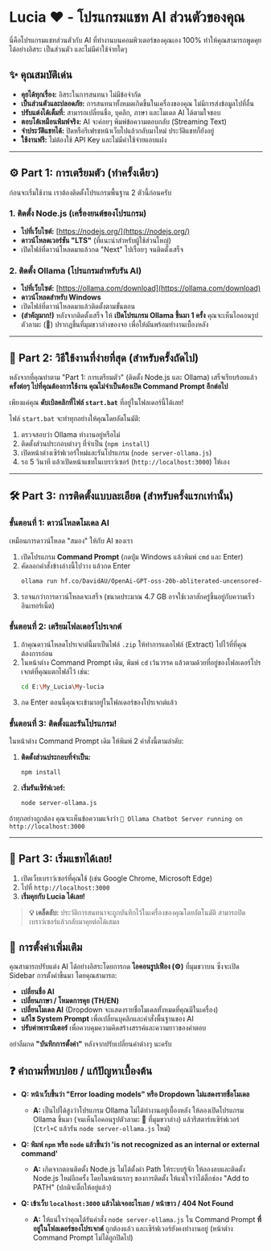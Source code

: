 # Lucia ❤️ - โปรแกรมแชท AI ส่วนตัวของคุณ

นี่คือโปรแกรมแชทส่วนตัวกับ AI ที่ทำงานบนคอมพิวเตอร์ของคุณเอง 100% ทำให้คุณสามารถพูดคุยได้อย่างอิสระ เป็นส่วนตัว และไม่มีค่าใช้จ่ายใดๆ

## ✨ คุณสมบัติเด่น

- **คุยได้ทุกเรื่อง:** อิสระในการสนทนา ไม่มีข้อจำกัด
- **เป็นส่วนตัวและปลอดภัย:** การสนทนาทั้งหมดเกิดขึ้นในเครื่องของคุณ ไม่มีการส่งข้อมูลไปที่อื่น
- **ปรับแต่งได้เต็มที่:** สามารถเปลี่ยนชื่อ, บุคลิก, ภาษา และโมเดล AI ได้ตามใจชอบ
- **ตอบโต้เหมือนพิมพ์จริง:** AI จะค่อยๆ พิมพ์ข้อความตอบกลับ (Streaming Text)
- **จำประวัติแชทได้:** ปิดหรือรีเฟรชหน้าเว็บไปแล้วกลับมาใหม่ ประวัติแชทก็ยังอยู่
- **ใช้งานฟรี:** ไม่ต้องใช้ API Key และไม่มีค่าใช้จ่ายแอบแฝง

---

## ⚙️ Part 1: การเตรียมตัว (ทำครั้งเดียว)

ก่อนจะเริ่มใช้งาน เราต้องติดตั้งโปรแกรมพื้นฐาน 2 ตัวนี้ก่อนครับ

### 1. ติดตั้ง Node.js (เครื่องยนต์ของโปรแกรม)

- **ไปที่เว็บไซต์:** [https://nodejs.org/](https://nodejs.org/)
- **ดาวน์โหลดเวอร์ชัน "LTS"** (ที่แนะนำสำหรับผู้ใช้ส่วนใหญ่)
- เปิดไฟล์ที่ดาวน์โหลดมาแล้วกด "Next" ไปเรื่อยๆ จนติดตั้งเสร็จ

### 2. ติดตั้ง Ollama (โปรแกรมสำหรับรัน AI)

- **ไปที่เว็บไซต์:** [https://ollama.com/download](https://ollama.com/download)
- **ดาวน์โหลดสำหรับ Windows**
- เปิดไฟล์ที่ดาวน์โหลดมาแล้วติดตั้งตามขั้นตอน
- **(สำคัญมาก!)** หลังจากติดตั้งเสร็จ ให้ **เปิดโปรแกรม Ollama ขึ้นมา 1 ครั้ง** คุณจะเห็นไอคอนรูปตัวลามะ (🦙) ปรากฏขึ้นที่มุมขวาล่างของจอ เพื่อให้มันพร้อมทำงานเบื้องหลัง

---

## 🚀 Part 2: วิธีใช้งานที่ง่ายที่สุด (สำหรับครั้งถัดไป)

หลังจากที่คุณทำตาม "Part 1: การเตรียมตัว" (ติดตั้ง Node.js และ Ollama) เสร็จเรียบร้อยแล้ว **ครั้งต่อๆ ไปที่คุณต้องการใช้งาน คุณไม่จำเป็นต้องเปิด Command Prompt อีกต่อไป**

เพียงแค่คุณ **ดับเบิลคลิกที่ไฟล์ `start.bat`** ที่อยู่ในโฟลเดอร์นี้ได้เลย!

ไฟล์ `start.bat` จะทำทุกอย่างให้คุณโดยอัตโนมัติ:
1.  ตรวจสอบว่า Ollama ทำงานอยู่หรือไม่
2.  ติดตั้งส่วนประกอบต่างๆ ที่จำเป็น (`npm install`)
3.  เปิดหน้าต่างเซิร์ฟเวอร์ใหม่และรันโปรแกรม (`node server-ollama.js`)
4.  รอ 5 วินาที แล้วเปิดหน้าแชทในเบราว์เซอร์ (`http://localhost:3000`) ให้เอง

---

## 🛠️ Part 3: การติดตั้งแบบละเอียด (สำหรับครั้งแรกเท่านั้น)


### ขั้นตอนที่ 1: ดาวน์โหลดโมเดล AI

เหมือนการดาวน์โหลด "สมอง" ให้กับ AI ของเรา

1.  เปิดโปรแกรม **Command Prompt** (กดปุ่ม Windows แล้วพิมพ์ `cmd` และ Enter)
2.  คัดลอกคำสั่งข้างล่างนี้ไปวาง แล้วกด Enter
    ```bash
    ollama run hf.co/DavidAU/OpenAi-GPT-oss-20b-abliterated-uncensored-NEO-Imatrix-gguf:Q5_1
    ```
3.  รอจนกว่าการดาวน์โหลดจะเสร็จ (ขนาดประมาณ 4.7 GB อาจใช้เวลาสักครู่ขึ้นอยู่กับความเร็วอินเทอร์เน็ต)

### ขั้นตอนที่ 2: เตรียมโฟลเดอร์โปรเจกต์

1.  ถ้าคุณดาวน์โหลดโปรเจกต์นี้มาเป็นไฟล์ `.zip` ให้ทำการแตกไฟล์ (Extract) ไปไว้ที่ที่คุณต้องการก่อน
2.  ในหน้าต่าง Command Prompt เดิม, พิมพ์ `cd` เว้นวรรค แล้วตามด้วยที่อยู่ของโฟลเดอร์โปรเจกต์ที่คุณแตกไฟล์ไว้ เช่น:
    ```bash
    cd E:\My_Lucia\My-lucia
    ```
3.  กด Enter ตอนนี้คุณจะเข้ามาอยู่ในโฟลเดอร์ของโปรเจกต์แล้ว

### ขั้นตอนที่ 3: ติดตั้งและรันโปรแกรม!

ในหน้าต่าง Command Prompt เดิม ให้พิมพ์ 2 คำสั่งนี้ตามลำดับ:

1.  **ติดตั้งส่วนประกอบที่จำเป็น:**
    ```bash
    npm install
    ```
2.  **เริ่มรันเซิร์ฟเวอร์:**
    ```bash
    node server-ollama.js
    ```

ถ้าทุกอย่างถูกต้อง คุณจะเห็นข้อความแจ้งว่า `🚀 Ollama Chatbot Server running on http://localhost:3000`

---

## 🎉 Part 3: เริ่มแชทได้เลย!

1.  เปิดเว็บเบราว์เซอร์ที่คุณใช้ (เช่น Google Chrome, Microsoft Edge)
2.  ไปที่ `http://localhost:3000`
3.  **เริ่มคุยกับ Lucia ได้เลย!**

> **💡 เคล็ดลับ:** ประวัติการสนทนาจะถูกบันทึกไว้ในเครื่องของคุณโดยอัตโนมัติ สามารถปิดเบราว์เซอร์แล้วกลับมาคุยต่อได้เสมอ

## 🔧 การตั้งค่าเพิ่มเติม

คุณสามารถปรับแต่ง AI ได้อย่างอิสระโดยการกด **ไอคอนรูปเฟือง (⚙️)** ที่มุมขวาบน ซึ่งจะเปิด Sidebar การตั้งค่าขึ้นมา โดยคุณสามารถ:

- **เปลี่ยนชื่อ AI**
- **เปลี่ยนภาษา / โหมดการคุย (TH/EN)**
- **เปลี่ยนโมเดล AI** (Dropdown จะแสดงรายชื่อโมเดลทั้งหมดที่คุณมีในเครื่อง)
- **แก้ไข System Prompt** เพื่อเปลี่ยนบุคลิกและคำสั่งพื้นฐานของ AI
- **ปรับค่าพารามิเตอร์** เพื่อควบคุมความคิดสร้างสรรค์และความยาวของคำตอบ

อย่าลืมกด **"บันทึกการตั้งค่า"** หลังจากปรับเปลี่ยนค่าต่างๆ นะครับ

## ❓ คำถามที่พบบ่อย / แก้ปัญหาเบื้องต้น

- **Q: หน้าเว็บขึ้นว่า "Error loading models" หรือ Dropdown ไม่แสดงรายชื่อโมเดล**
  - **A:** เป็นไปได้สูงว่าโปรแกรม Ollama ไม่ได้ทำงานอยู่เบื้องหลัง ให้ลองเปิดโปรแกรม Ollama ขึ้นมา (จนเห็นไอคอนรูปตัวลามะ 🦙 ที่มุมขวาล่าง) แล้วรีสตาร์ทเซิร์ฟเวอร์ (`Ctrl+C` แล้วรัน `node server-ollama.js` ใหม่)

- **Q: พิมพ์ `npm` หรือ `node` แล้วขึ้นว่า 'is not recognized as an internal or external command'**
  - **A:** เกิดจากตอนติดตั้ง Node.js ไม่ได้ตั้งค่า Path ให้ระบบรู้จัก ให้ลองลบและติดตั้ง Node.js ใหม่อีกครั้ง โดยในหน้าแรกๆ ของการติดตั้ง ให้แน่ใจว่าได้ติ๊กช่อง "Add to PATH" (ปกติจะติ๊กให้อยู่แล้ว)

- **Q: เข้าเว็บ `localhost:3000` แล้วไม่เจออะไรเลย / หน้าขาว / 404 Not Found**
  - **A:** ให้แน่ใจว่าคุณได้รันคำสั่ง `node server-ollama.js` ใน Command Prompt **ที่อยู่ในโฟลเดอร์ของโปรเจกต์** ถูกต้องแล้ว และเซิร์ฟเวอร์ยังคงทำงานอยู่ (หน้าต่าง Command Prompt ไม่ได้ถูกปิดไป)
